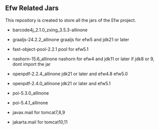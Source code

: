 ## Efw Related Jars
This repository is created to store all the jars of the Efw project.

- barcode4j_2.1.0_zxing_3.5.3-allinone

- graaljs-24.2.2_allinone
graaljs for efw5 and jdk21 or later

- fast-object-pool-2.2.1
pool for efw5.1

- nashorn-15.6_allinone
nashorn for efw4 and jdk11 or later
if jdk8 or 9, dont import the jar

- openpdf-2.2.4_allinone
jdk21 or later and efw4.8 efw5.0
- openpdf-2.4.0_allinone
jdk21 or later and efw5.1

- poi-5.3.0_allinone
- poi-5.4.1_allinone

- javax.mail
for tomcat7,8,9

- jakarta.mail
for tomcat10,11